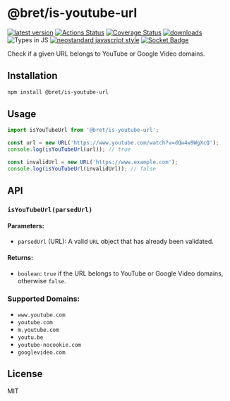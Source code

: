 # @bret/is-youtube-url

[![latest version](https://img.shields.io/npm/v/is-youtube-url.svg)](https://www.npmjs.com/package/is-youtube-url)
[![Actions Status](https://github.com/bcomnes/is-youtube-url/workflows/tests/badge.svg)](https://github.com/bcomnes/is-youtube-url/actions)
[![Coverage Status](https://coveralls.io/repos/github/bcomnes/is-youtube-url/badge.svg?branch=master)](https://coveralls.io/github/bcomnes/is-youtube-url?branch=master)
[![downloads](https://img.shields.io/npm/dm/is-youtube-url.svg)](https://npmtrends.com/is-youtube-url)
![Types in JS](https://img.shields.io/badge/types_in_js-yes-brightgreen)
[![neostandard javascript style](https://img.shields.io/badge/code_style-neostandard-7fffff?style=flat&labelColor=ff80ff)](https://github.com/neostandard/neostandard)
[![Socket Badge](https://socket.dev/api/badge/npm/package/is-youtube-url)](https://socket.dev/npm/package/is-youtube-url)

Check if a given URL belongs to YouTube or Google Video domains.

## Installation

```bash
npm install @bret/is-youtube-url
```

## Usage

```javascript
import isYouTubeUrl from '@bret/is-youtube-url';

const url = new URL('https://www.youtube.com/watch?v=dQw4w9WgXcQ');
console.log(isYouTubeUrl(url)); // true

const invalidUrl = new URL('https://www.example.com');
console.log(isYouTubeUrl(invalidUrl)); // false
```

## API

### `isYouTubeUrl(parsedUrl)`

#### Parameters:
- `parsedUrl` (URL): A valid `URL` object that has already been validated.

#### Returns:
- `boolean`: `true` if the URL belongs to YouTube or Google Video domains, otherwise `false`.

### Supported Domains:
- `www.youtube.com`
- `youtube.com`
- `m.youtube.com`
- `youtu.be`
- `youtube-nocookie.com`
- `googlevideo.com`

## License

MIT
